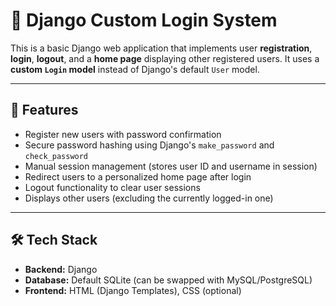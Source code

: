 # 🔐 Django Custom Login System

This is a basic Django web application that implements user **registration**, **login**, **logout**, and a **home page** displaying other registered users. It uses a **custom `Login` model** instead of Django's default `User` model.

---

## 📌 Features

- Register new users with password confirmation
- Secure password hashing using Django's `make_password` and `check_password`
- Manual session management (stores user ID and username in session)
- Redirect users to a personalized home page after login
- Logout functionality to clear user sessions
- Displays other users (excluding the currently logged-in one)

---

## 🛠️ Tech Stack

- **Backend:** Django
- **Database:** Default SQLite (can be swapped with MySQL/PostgreSQL)
- **Frontend:** HTML (Django Templates), CSS (optional)
